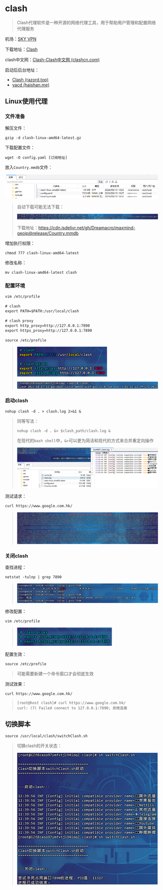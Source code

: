 # clash

> Clash代理软件是一种开源的网络代理工具，用于帮助用户管理和配置网络代理服务

机场：[SKY VPN](https://www.skyvpn.one/)

下载地址：[Clash](https://www.clash.la/releases/)

clash中文网：[Clash-Clash中文网 (clashcn.com)](https://clashcn.com/clash-official)

启动后后台地址：

- [Clash (razord.top)](http://clash.razord.top/#/proxies)
- [yacd (haishan.me)](http://yacd.haishan.me/#/configs)

## Linux使用代理

### 文件准备

解压文件：

```
gzip -d clash-linux-amd64-latest.gz
```

下载配置文件：

```
wget -O config.yaml [订阅地址]
```

放入`Country.mmdb`文件：

![image-20240810121259914](img/clash/image-20240810121259914.png)

> 自动下载可能无法下载：
>
> ![image-20240916123319880](img/clash/image-20240916123319880.png)
>
> 下载地址：https://cdn.jsdelivr.net/gh/Dreamacro/maxmind-geoip@release/Country.mmdb

增加执行权限：

```
chmod 777 clash-linux-amd64-latest
```

修改名称：

```
mv clash-linux-amd64-latest clash
```

### 配置环境

```
vim /etc/profile

# clash
export PATH=$PATH:/usr/local/clash

# clash proxy
export http_proxy=http://127.0.0.1:7890
export https_proxy=http://127.0.0.1:7890

source /etc/profile
```

> ![image-20240813115349751](img/clash/image-20240813115349751.png)
>
> ![image-20240813115001597](img/clash/image-20240813115001597.png)

### 启动clash

```
nohup clash -d . > clash.log 2>&1 &
```

> 同等写法：
>
> ```
> nohup clash -d . &> $clash_path/clash.log &
> ```
>
> 在现代的`bash shell`中，`&>`可以更为简洁和现代的方式来合并重定向操作
>
> ![image-20240810122242457](img/clash/image-20240810122242457.png)

测试请求：

```
curl https://www.google.com.hk/
```

> <img src="img/clash/image-20240810122442717.png" alt="image-20240810122442717" style="zoom:80%;" />

### 关闭clash

查找进程：

```
netstat -tulnp | grep 7890
```

> ![image-20240810123326569](img/clash/image-20240810123326569.png)

修改配置：

```
vim /etc/profile
```

> ![image-20240810122705350](img/clash/image-20240810122705350.png)

配置生效：

```
source /etc/profile
```

> 可能需要新建一个命令窗口才会彻底生效

测试效果：

```
curl https://www.google.com.hk/
```

> ```
> [root@host clash]# curl https://www.google.com.hk/
> curl: (7) Failed connect to 127.0.0.1:7890; 拒绝连接
> ```

## 切换脚本

```
source /usr/local/clash/switchClash.sh
```

> 切换clash的开关状态：
>
> ![image-20240916124100250](img/clash/image-20240916124100250.png)